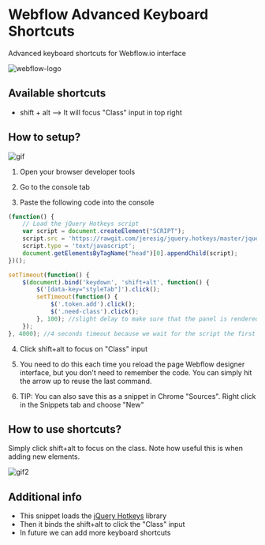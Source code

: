 # Webflow Advanced Keyboard Shortcuts
Advanced keyboard shortcuts for Webflow.io interface

![webflow-logo](http://uploads.webflow.com/55e93f06d996a5894512d00d/55dd1a448f79b836280d697f_png.png)

## Available shortcuts
* shift + alt --> It will focus "Class" input in top right

## How to setup?

![gif](https://github.com/maciejsaw/webflow-advanced-keyboard-shortcuts/raw/master/keyboard%20webflow.gif)

1) Open your browser developer tools

2) Go to the console tab

3) Paste the following code into the console

```javascript
(function() {
    // Load the jQuery Hotkeys script
    var script = document.createElement("SCRIPT");
    script.src = 'https://rawgit.com/jeresig/jquery.hotkeys/master/jquery.hotkeys.js';
    script.type = 'text/javascript';
    document.getElementsByTagName("head")[0].appendChild(script);
})();

setTimeout(function() {
    $(document).bind('keydown', 'shift+alt', function() {
        $('[data-key="styleTab"]').click();
        setTimeout(function() {
            $('.token.add').click();
            $('.need-class').click();    
        }, 100); //slight delay to make sure that the panel is rendered
    });
}, 4000); //4 seconds timeout because we wait for the script the first script to load

```

4) Click shift+alt to focus on "Class" input 

5) You need to do this each time you reload the page Webflow designer interface, but you don't need to remember the code. You can simply hit the arrow up to reuse the last command. 

6) TIP: You can also save this as a snippet in Chrome "Sources". Right click in the Snippets tab and choose "New"

## How to use shortcuts?

Simply click shift+alt to focus on the class. 
Note how useful this is when adding new elements.

![gif2](https://raw.githubusercontent.com/maciejsaw/webflow-advanced-keyboard-shortcuts/master/keyboard%20webflow2.gif)


## Additional info
* This snippet loads the [jQuery Hotkeys](https://github.com/jeresig/jquery.hotkeys) library 
* Then it binds the shift+alt to click the "Class" input
* In future we can add more keyboard shortcuts
